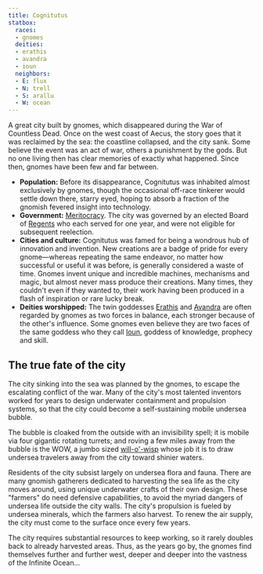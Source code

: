 ```yaml
---
title: Cognitutus
statbox:
  races:
  - gnomes
  deities:
  - erathis
  - avandra
  - ioun
  neighbors:
  - E: flux
  - N: trell
  - S: arallu
  - W: ocean
---
```

A great city built by gnomes, which disappeared during the War of Countless Dead. Once on the west coast of Aecus, the story goes that it was reclaimed by the sea: the coastline collapsed, and the city sank. Some believe the event was an act of war, others a punishment by the gods. But no one living then has clear memories of exactly what happened. Since then, gnomes have been few and far between.

* **Population:** Before its disappearance, Cognitutus was inhabited almost exclusively by gnomes, though the occasional off-race tinkerer would settle down there, starry eyed, hoping to absorb a fraction of the gnomish fevered insight into technology.
* **Government:** [Meritocracy](https://en.wikipedia.org/wiki/Meritocracy). The city was governed by an elected Board of [Regents](https://en.wikipedia.org/wiki/Regent#Other_uses) who each served for one year, and were not eligible for subsequent reelection.
* **Cities and culture:** Cognitutus was famed for being a wondrous hub of innovation and invention. New creations are a badge of pride for every gnome—whereas repeating the same endeavor, no matter how successful or useful it was before, is generally considered a waste of time. Gnomes invent unique and incredible machines, mechanisms and magic, but almost never mass produce their creations. Many times, they couldn't even if they wanted to, their work having been produced in a flash of inspiration or rare lucky break.
* **Deities worshipped:** The twin goddesses [Erathis](../dossiers/erathis) and [Avandra](../dossiers/avandra) are often regarded by gnomes as two forces in balance, each stronger because of the other's influence. Some gnomes even believe they are two faces of the same goddess who they call [Ioun](../dossiers/ioun), goddess of knowledge, prophecy and skill.

## The true fate of the city

The city sinking into the sea was planned by the gnomes, to escape the escalating conflict of the war. Many of the city's most talented inventors worked for years to design underwater containment and propulsion systems, so that the city could become a self-sustaining mobile undersea bubble.

The bubble is cloaked from the outside with an invisibility spell; it is mobile via four gigantic rotating turrets; and roving a few miles away from the bubble is the WOW, a jumbo sized [will-o'-wisp](https://dungeonsdragons.fandom.com/wiki/Will-o'-Wisp) whose job it is to draw undersea travelers away from the city toward shinier waters.

Residents of the city subsist largely on undersea flora and fauna. There are many gnomish gatherers dedicated to harvesting the sea life as the city moves around, using unique underwater crafts of their own design. These "farmers" do need defensive capabilities, to avoid the myriad dangers of undersea life outside the city walls. The city's propulsion is fueled by undersea minerals, which the farmers also harvest. To renew the air supply, the city must come to the surface once every few years.

The city requires substantial resources to keep working, so it rarely doubles back to already harvested areas. Thus, as the years go by, the gnomes find themselves further and further west, deeper and deeper into the vastness of the Infinite Ocean...
